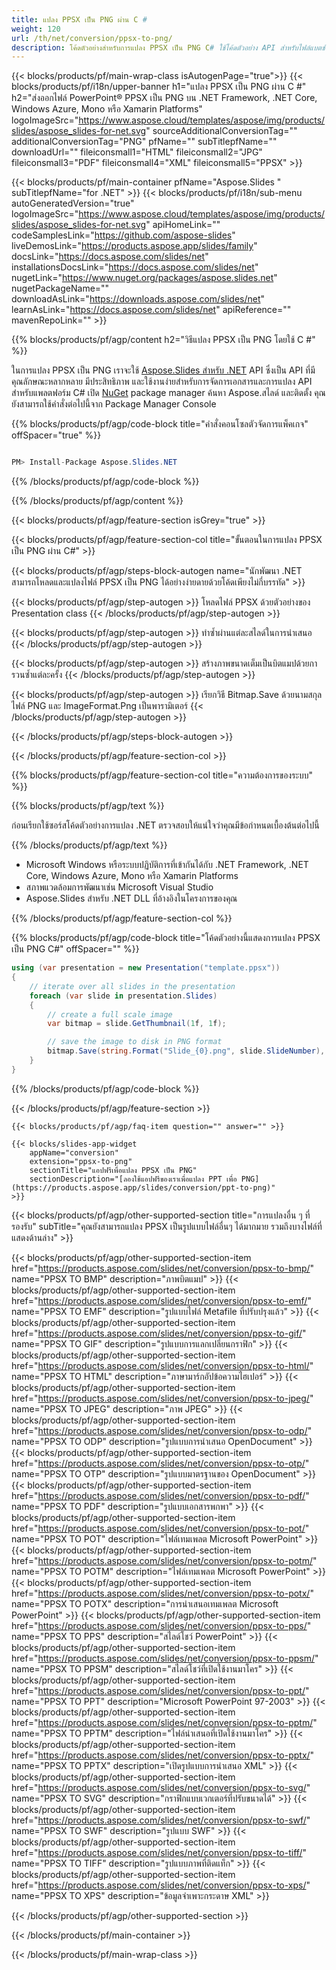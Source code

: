 ```yaml
---
title: แปลง PPSX เป็น PNG ผ่าน C #
weight: 120
url: /th/net/conversion/ppsx-to-png/ 
description: โค้ดตัวอย่างสำหรับการแปลง PPSX เป็น PNG C# ใช้โค้ดตัวอย่าง API สำหรับไฟล์แบตช์ PPSX เป็นการแปลง PNG ภายใน VB.NET, Asp.NET หรือแอปพลิเคชันที่ใช้ .NET
---
```


{{< blocks/products/pf/main-wrap-class isAutogenPage="true">}}
{{< blocks/products/pf/i18n/upper-banner h1="แปลง PPSX เป็น PNG ผ่าน C #" h2="ส่งออกไฟล์ PowerPoint® PPSX เป็น PNG บน .NET Framework, .NET Core, Windows Azure, Mono หรือ Xamarin Platforms" logoImageSrc="https://www.aspose.cloud/templates/aspose/img/products/slides/aspose_slides-for-net.svg" sourceAdditionalConversionTag="" additionalConversionTag="PNG" pfName="" subTitlepfName="" downloadUrl="" fileiconsmall1="HTML" fileiconsmall2="JPG" fileiconsmall3="PDF" fileiconsmall4="XML" fileiconsmall5="PPSX" >}}

{{< blocks/products/pf/main-container pfName="Aspose.Slides " subTitlepfName="for .NET" >}}
{{< blocks/products/pf/i18n/sub-menu autoGeneratedVersion="true" logoImageSrc="https://www.aspose.cloud/templates/aspose/img/products/slides/aspose_slides-for-net.svg" apiHomeLink="" codeSamplesLink="https://github.com/aspose-slides" liveDemosLink="https://products.aspose.app/slides/family" docsLink="https://docs.aspose.com/slides/net" installationsDocsLink="https://docs.aspose.com/slides/net" nugetLink="https://www.nuget.org/packages/aspose.slides.net" nugetPackageName="" downloadAsLink="https://downloads.aspose.com/slides/net" learnAsLink="https://docs.aspose.com/slides/net" apiReference="" mavenRepoLink="" >}}

{{% blocks/products/pf/agp/content h2="วิธีแปลง PPSX เป็น PNG โดยใช้ C #" %}}

 ในการแปลง PPSX เป็น PNG เราจะใช้
 [Aspose.Slides สำหรับ .NET](https://products.aspose.com/slides/net)
 API ซึ่งเป็น API ที่มีคุณลักษณะหลากหลาย มีประสิทธิภาพ และใช้งานง่ายสำหรับการจัดการเอกสารและการแปลง API สำหรับแพลตฟอร์ม C# เปิด
 [NuGet](https://www.nuget.org/packages/aspose.slides.net)
 package manager ค้นหา
 Aspose.สไลด์
 และติดตั้ง คุณยังสามารถใช้คำสั่งต่อไปนี้จาก Package Manager Console

{{% blocks/products/pf/agp/code-block title="คำสั่งคอนโซลตัวจัดการแพ็คเกจ" offSpacer="true" %}}

```cs

PM> Install-Package Aspose.Slides.NET

```

{{% /blocks/products/pf/agp/code-block %}}

{{% /blocks/products/pf/agp/content %}}

{{< blocks/products/pf/agp/feature-section isGrey="true" >}}


{{< blocks/products/pf/agp/feature-section-col title="ขั้นตอนในการแปลง PPSX เป็น PNG ผ่าน C#" >}}

{{< blocks/products/pf/agp/steps-block-autogen name="นักพัฒนา .NET สามารถโหลดและแปลงไฟล์ PPSX เป็น PNG ได้อย่างง่ายดายด้วยโค้ดเพียงไม่กี่บรรทัด" >}}

{{< blocks/products/pf/agp/step-autogen >}}
โหลดไฟล์ PPSX ด้วยตัวอย่างของ Presentation class
{{< /blocks/products/pf/agp/step-autogen >}}

{{< blocks/products/pf/agp/step-autogen >}}
ทำซ้ำผ่านแต่ละสไลด์ในการนำเสนอ
{{< /blocks/products/pf/agp/step-autogen >}}

{{< blocks/products/pf/agp/step-autogen >}}
สร้างภาพขนาดเต็มเป็นบิตแมปด้วยการวนซ้ำแต่ละครั้ง
{{< /blocks/products/pf/agp/step-autogen >}}

{{< blocks/products/pf/agp/step-autogen >}}
เรียกวิธี Bitmap.Save ด้วยนามสกุลไฟล์ PNG และ ImageFormat.Png เป็นพารามิเตอร์
{{< /blocks/products/pf/agp/step-autogen >}}

{{< /blocks/products/pf/agp/steps-block-autogen >}}

{{< /blocks/products/pf/agp/feature-section-col >}}

{{% blocks/products/pf/agp/feature-section-col title="ความต้องการของระบบ" %}}

{{% blocks/products/pf/agp/text %}}

 ก่อนเรียกใช้ซอร์สโค้ดตัวอย่างการแปลง .NET ตรวจสอบให้แน่ใจว่าคุณมีข้อกำหนดเบื้องต้นต่อไปนี้

{{% /blocks/products/pf/agp/text %}}

- Microsoft Windows หรือระบบปฏิบัติการที่เข้ากันได้กับ .NET Framework, .NET Core, Windows Azure, Mono หรือ Xamarin Platforms
- สภาพแวดล้อมการพัฒนาเช่น Microsoft Visual Studio
- Aspose.Slides สำหรับ .NET DLL ที่อ้างอิงในโครงการของคุณ

{{% /blocks/products/pf/agp/feature-section-col %}}

{{% blocks/products/pf/agp/code-block title="โค้ดตัวอย่างนี้แสดงการแปลง PPSX เป็น PNG C#" offSpacer="" %}}

```cs
using (var presentation = new Presentation("template.ppsx"))
{
    // iterate over all slides in the presentation
    foreach (var slide in presentation.Slides)
    {
        // create a full scale image
        var bitmap = slide.GetThumbnail(1f, 1f);

        // save the image to disk in PNG format
        bitmap.Save(string.Format("Slide_{0}.png", slide.SlideNumber), System.Drawing.Imaging.ImageFormat.Png);
    }
} 

```

{{% /blocks/products/pf/agp/code-block %}}

{{< /blocks/products/pf/agp/feature-section >}}

    {{< blocks/products/pf/agp/faq-item question="" answer="" >}}
 

<!-- aboutfile Starts -->

<!-- aboutfile Ends -->

    {{< blocks/slides-app-widget 
        appName="conversion"
        extension="ppsx-to-png"
        sectionTitle="แอปฟรีเพื่อแปลง PPSX เป็น PNG" 
        sectionDescription="[ลองใช้แอปฟรีของเราเพื่อแปลง PPT เพื่อ PNG](https://products.aspose.app/slides/conversion/ppt-to-png)" 
    >}}
    
{{< blocks/products/pf/agp/other-supported-section title="การแปลงอื่น ๆ ที่รองรับ" subTitle="คุณยังสามารถแปลง PPSX เป็นรูปแบบไฟล์อื่นๆ ได้มากมาย รวมถึงบางไฟล์ที่แสดงด้านล่าง" >}}

{{< blocks/products/pf/agp/other-supported-section-item href="https://products.aspose.com/slides/net/conversion/ppsx-to-bmp/" name="PPSX TO BMP" description="ภาพบิตแมป" >}}
{{< blocks/products/pf/agp/other-supported-section-item href="https://products.aspose.com/slides/net/conversion/ppsx-to-emf/" name="PPSX TO EMF" description="รูปแบบไฟล์ Metafile ที่ปรับปรุงแล้ว" >}}
{{< blocks/products/pf/agp/other-supported-section-item href="https://products.aspose.com/slides/net/conversion/ppsx-to-gif/" name="PPSX TO GIF" description="รูปแบบการแลกเปลี่ยนกราฟิก" >}}
{{< blocks/products/pf/agp/other-supported-section-item href="https://products.aspose.com/slides/net/conversion/ppsx-to-html/" name="PPSX TO HTML" description="ภาษามาร์กอัปข้อความไฮเปอร์" >}}
{{< blocks/products/pf/agp/other-supported-section-item href="https://products.aspose.com/slides/net/conversion/ppsx-to-jpeg/" name="PPSX TO JPEG" description="ภาพ JPEG" >}}
{{< blocks/products/pf/agp/other-supported-section-item href="https://products.aspose.com/slides/net/conversion/ppsx-to-odp/" name="PPSX TO ODP" description="รูปแบบการนำเสนอ OpenDocument" >}}
{{< blocks/products/pf/agp/other-supported-section-item href="https://products.aspose.com/slides/net/conversion/ppsx-to-otp/" name="PPSX TO OTP" description="รูปแบบมาตรฐานของ OpenDocument" >}}
{{< blocks/products/pf/agp/other-supported-section-item href="https://products.aspose.com/slides/net/conversion/ppsx-to-pdf/" name="PPSX TO PDF" description="รูปแบบเอกสารพกพา" >}}
{{< blocks/products/pf/agp/other-supported-section-item href="https://products.aspose.com/slides/net/conversion/ppsx-to-pot/" name="PPSX TO POT" description="ไฟล์เทมเพลต Microsoft PowerPoint" >}}
{{< blocks/products/pf/agp/other-supported-section-item href="https://products.aspose.com/slides/net/conversion/ppsx-to-potm/" name="PPSX TO POTM" description="ไฟล์เทมเพลต Microsoft PowerPoint" >}}
{{< blocks/products/pf/agp/other-supported-section-item href="https://products.aspose.com/slides/net/conversion/ppsx-to-potx/" name="PPSX TO POTX" description="การนำเสนอเทมเพลต Microsoft PowerPoint" >}}
{{< blocks/products/pf/agp/other-supported-section-item href="https://products.aspose.com/slides/net/conversion/ppsx-to-pps/" name="PPSX TO PPS" description="สไลด์โชว์ PowerPoint" >}}
{{< blocks/products/pf/agp/other-supported-section-item href="https://products.aspose.com/slides/net/conversion/ppsx-to-ppsm/" name="PPSX TO PPSM" description="สไลด์โชว์ที่เปิดใช้งานมาโคร" >}}
{{< blocks/products/pf/agp/other-supported-section-item href="https://products.aspose.com/slides/net/conversion/ppsx-to-ppt/" name="PPSX TO PPT" description="Microsoft PowerPoint 97-2003" >}}
{{< blocks/products/pf/agp/other-supported-section-item href="https://products.aspose.com/slides/net/conversion/ppsx-to-pptm/" name="PPSX TO PPTM" description="ไฟล์นำเสนอที่เปิดใช้งานมาโคร" >}}
{{< blocks/products/pf/agp/other-supported-section-item href="https://products.aspose.com/slides/net/conversion/ppsx-to-pptx/" name="PPSX TO PPTX" description="เปิดรูปแบบการนำเสนอ XML" >}}
{{< blocks/products/pf/agp/other-supported-section-item href="https://products.aspose.com/slides/net/conversion/ppsx-to-svg/" name="PPSX TO SVG" description="กราฟิกแบบเวกเตอร์ที่ปรับขนาดได้" >}}
{{< blocks/products/pf/agp/other-supported-section-item href="https://products.aspose.com/slides/net/conversion/ppsx-to-swf/" name="PPSX TO SWF" description="รูปแบบ SWF" >}}
{{< blocks/products/pf/agp/other-supported-section-item href="https://products.aspose.com/slides/net/conversion/ppsx-to-tiff/" name="PPSX TO TIFF" description="รูปแบบภาพที่ติดแท็ก" >}}
{{< blocks/products/pf/agp/other-supported-section-item href="https://products.aspose.com/slides/net/conversion/ppsx-to-xps/" name="PPSX TO XPS" description="ข้อมูลจำเพาะกระดาษ XML" >}}

{{< /blocks/products/pf/agp/other-supported-section >}}

{{< /blocks/products/pf/main-container >}}
    
{{< /blocks/products/pf/main-wrap-class >}}